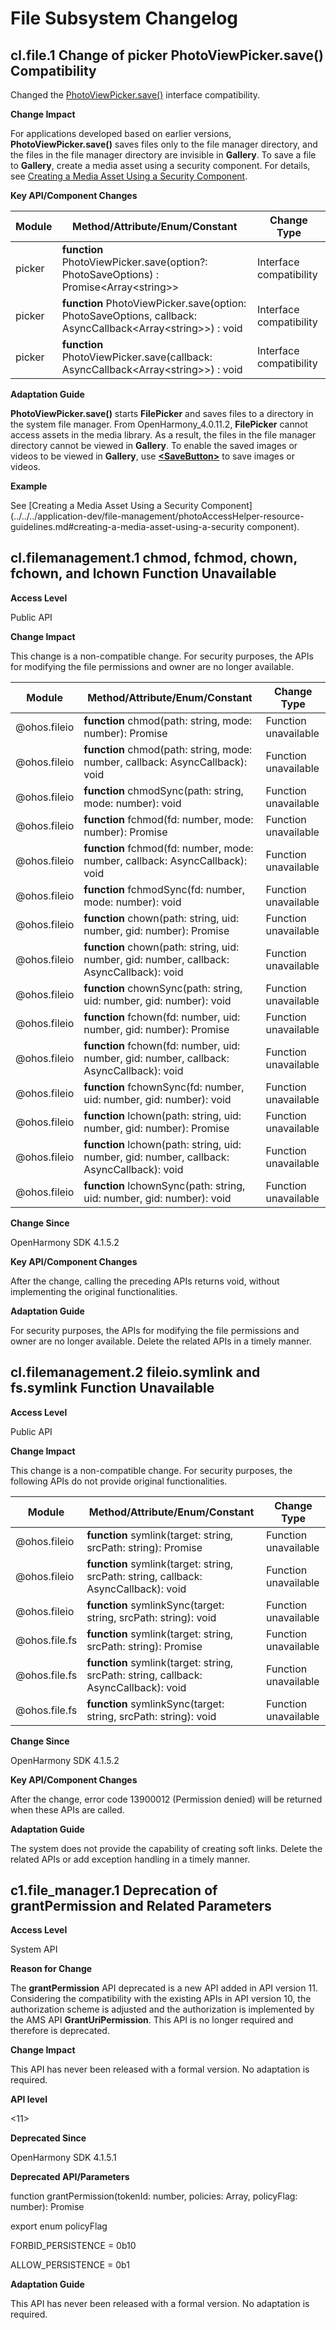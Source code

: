 # File Subsystem Changelog

## cl.file.1 Change of picker PhotoViewPicker.save() Compatibility

Changed the [PhotoViewPicker.save()](../../../application-dev/reference/apis/js-apis-file-picker.md#save) interface compatibility.

**Change Impact**

For applications developed based on earlier versions, **PhotoViewPicker.save()** saves files only to the file manager directory, and the files in the file manager directory are invisible in **Gallery**. To save a file to **Gallery**, create a media asset using a security component. For details, see [Creating a Media Asset Using a Security Component](../../../application-dev/file-management/photoAccessHelper-resource-guidelines.md#creating-a-media-asset-using-a-security-component).

**Key API/Component Changes**

| Module                   | Method/Attribute/Enum/Constant                                         | Change Type|
| ------------------------- | ------------------------------------------------------------ | -------- |
| picker   |   **function** PhotoViewPicker.save(option?: PhotoSaveOptions) : Promise&lt;Array&lt;string&gt;&gt; | Interface compatibility    |
| picker   |   **function** PhotoViewPicker.save(option: PhotoSaveOptions, callback: AsyncCallback&lt;Array&lt;string&gt;&gt;) : void | Interface compatibility    |
| picker   |   **function** PhotoViewPicker.save(callback: AsyncCallback&lt;Array&lt;string&gt;&gt;) : void | Interface compatibility    |

**Adaptation Guide**

**PhotoViewPicker.save()** starts **FilePicker** and saves files to a directory in the system file manager.
From OpenHarmony_4.0.11.2, **FilePicker** cannot access assets in the media library. As a result, the files in the file manager directory cannot be viewed in **Gallery**. To enable the saved images or videos to be viewed in **Gallery**, use [**\<SaveButton>**](../../../application-dev/reference/arkui-ts/ts-security-components-savebutton.md) to save images or videos.

**Example**

See [Creating a Media Asset Using a Security Component](../../../application-dev/file-management/photoAccessHelper-resource-guidelines.md#creating-a-media-asset-using-a-security component).

## cl.filemanagement.1 chmod, fchmod, chown, fchown, and lchown Function Unavailable

**Access Level**

Public API

**Change Impact**

This change is a non-compatible change. For security purposes, the APIs for modifying the file permissions and owner are no longer available.

| Module                   | Method/Attribute/Enum/Constant                                         | Change Type|
| ------------------------- | ------------------------------------------------------------ | -------- |
| @ohos.fileio        |  **function** chmod(path: string, mode: number): Promise<void> | Function unavailable    |
| @ohos.fileio        |  **function** chmod(path: string, mode: number, callback: AsyncCallback<void>): void | Function unavailable    |
| @ohos.fileio        |  **function** chmodSync(path: string, mode: number): void | Function unavailable    |
| @ohos.fileio        |  **function** fchmod(fd: number, mode: number): Promise<void> | Function unavailable    |
| @ohos.fileio        |  **function** fchmod(fd: number, mode: number, callback: AsyncCallback<void>): void | Function unavailable    |
| @ohos.fileio        |  **function** fchmodSync(fd: number, mode: number): void | Function unavailable    |
| @ohos.fileio        |  **function** chown(path: string, uid: number, gid: number): Promise<void> | Function unavailable    |
| @ohos.fileio        |  **function** chown(path: string, uid: number, gid: number, callback: AsyncCallback<void>): void | Function unavailable    |
| @ohos.fileio        |  **function** chownSync(path: string, uid: number, gid: number): void | Function unavailable    |
| @ohos.fileio        |  **function** fchown(fd: number, uid: number, gid: number): Promise<void> | Function unavailable    |
| @ohos.fileio        |  **function** fchown(fd: number, uid: number, gid: number, callback: AsyncCallback<void>): void | Function unavailable    |
| @ohos.fileio        |  **function** fchownSync(fd: number, uid: number, gid: number): void | Function unavailable    |
| @ohos.fileio        |  **function** lchown(path: string, uid: number, gid: number): Promise<void> | Function unavailable    |
| @ohos.fileio        |  **function** lchown(path: string, uid: number, gid: number, callback: AsyncCallback<void>): void | Function unavailable    |
| @ohos.fileio        |  **function** lchownSync(path: string, uid: number, gid: number): void | Function unavailable    |

**Change Since**

OpenHarmony SDK 4.1.5.2

**Key API/Component Changes**

After the change, calling the preceding APIs returns void, without implementing the original functionalities.

**Adaptation Guide**

For security purposes, the APIs for modifying the file permissions and owner are no longer available. Delete the related APIs in a timely manner.

## cl.filemanagement.2 fileio.symlink and fs.symlink Function Unavailable

**Access Level**

Public API

**Change Impact**

This change is a non-compatible change. For security purposes, the following APIs do not provide original functionalities.

| Module                   | Method/Attribute/Enum/Constant                                         | Change Type|
| ------------------------- | ------------------------------------------------------------ | -------- |
| @ohos.fileio        |  **function** symlink(target: string, srcPath: string): Promise<void> | Function unavailable    |
| @ohos.fileio        |  **function** symlink(target: string, srcPath: string, callback: AsyncCallback<void>): void | Function unavailable    |
| @ohos.fileio        |  **function** symlinkSync(target: string, srcPath: string): void | Function unavailable    |
| @ohos.file.fs       |  **function** symlink(target: string, srcPath: string): Promise<void> | Function unavailable    |
| @ohos.file.fs       |  **function** symlink(target: string, srcPath: string, callback: AsyncCallback<void>): void | Function unavailable    |
| @ohos.file.fs       |  **function** symlinkSync(target: string, srcPath: string): void | Function unavailable    |

**Change Since**

OpenHarmony SDK 4.1.5.2

**Key API/Component Changes**

After the change, error code 13900012 (Permission denied) will be returned when these APIs are called.

**Adaptation Guide**

The system does not provide the capability of creating soft links. Delete the related APIs or add exception handling in a timely manner.

## c1.file_manager.1 Deprecation of grantPermission and Related Parameters

**Access Level**

System API

**Reason for Change**

The **grantPermission** API deprecated is a new API added in API version 11. Considering the compatibility with the existing APIs in API version 10, the authorization scheme is adjusted and the authorization is implemented by the AMS API **GrantUriPermission**. This API is no longer required and therefore is deprecated.

**Change Impact**

This API has never been released with a formal version. No adaptation is required.

**API level**

<11>

**Deprecated Since**

OpenHarmony SDK 4.1.5.1

**Deprecated API/Parameters**

function grantPermission(tokenId: number, policies: Array<PolicyInfo>, policyFlag: number): Promise<void>

export enum policyFlag

FORBID_PERSISTENCE = 0b10

ALLOW_PERSISTENCE = 0b1

**Adaptation Guide**

This API has never been released with a formal version. No adaptation is required.
